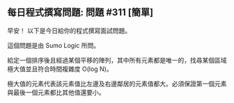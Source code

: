 ## 每日程式撰寫問題: 問題 #311 [簡單]

早安！ 以下是今日給你的程式撰寫面試問題。

這個問題是由 Sumo Logic 所問。

給定一個排序後且經過某個平移的陣列，其中所有元素都是唯一的，找尋某個區域極大值並且符合時間複雜度 O(log N)。

極大值的元素代表該元素值比左邊及右邊鄰居的元素值都大。必須保證第一個元素與最後一個元素都比其他值還要小。